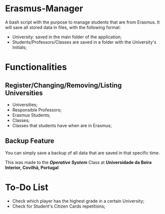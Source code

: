 # Erasmus-Manager
A bash script with the purpose to manage students that are from Erasmus.
It will save all stored data in files, with the following format:

* University: saved in the main folder of the application;
* Students/Professors/Classes are saved in a folder with the University's Initials;

# Functionalities

## Register/Changing/Removing/Listing Universities

* Universities;
* Responsible Professors;
* Erasmus Students;
* Classes;
* Classes that students have when are in Erasmus;

## Backup Feature

You can simply save a backup of all data that are saved in that specific time.

This was made to the ***Operative System*** Class at **Universidade da Beira Interior, Covilhã, Portugal**

# To-Do List

* Check which player has the highest grade in a certain University;
* Check for Student's Citizen Cards repetitions;
